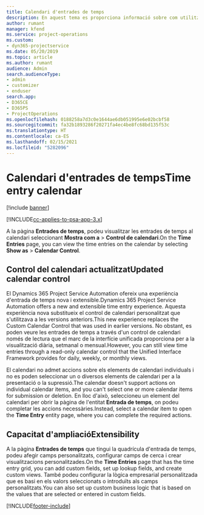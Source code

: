 ```yaml
---
title: Calendari d'entrades de temps
description: En aquest tema es proporciona informació sobre com utilitzar el calendari d'entrades de temps.
author: rumant
manager: kfend
ms.service: project-operations
ms.custom:
- dyn365-projectservice
ms.date: 05/20/2019
ms.topic: article
ms.author: rumant
audience: Admin
search.audienceType:
- admin
- customizer
- enduser
search.app:
- D365CE
- D365PS
- ProjectOperations
ms.openlocfilehash: 0188258a7d3c0e1644ae6db051995e6e02bcbf58
ms.sourcegitcommit: fa32b1893286f20271fa4ec4be8fc68bd135f53c
ms.translationtype: HT
ms.contentlocale: ca-ES
ms.lasthandoff: 02/15/2021
ms.locfileid: "5282096"
---
```

# <a name="time-entry-calendar"></a><span data-ttu-id="88bd8-103">Calendari d'entrades de temps</span><span class="sxs-lookup"><span data-stu-id="88bd8-103">Time entry calendar</span></span>

[!include [banner](../includes/psa-now-project-operations.md)]

[!INCLUDE[cc-applies-to-psa-app-3.x](../includes/cc-applies-to-psa-app-3x.md)]

<span data-ttu-id="88bd8-104">A la pàgina **Entrades de temps**, podeu visualitzar les entrades de temps al calendari seleccionant **Mostra com a** \> **Control de calendari**.</span><span class="sxs-lookup"><span data-stu-id="88bd8-104">On the **Time Entries** page, you can view the time entries on the calendar by selecting **Show as** \> **Calendar Control**.</span></span>

## <a name="updated-calendar-control"></a><span data-ttu-id="88bd8-105">Control del calendari actualitzat</span><span class="sxs-lookup"><span data-stu-id="88bd8-105">Updated calendar control</span></span>

<span data-ttu-id="88bd8-106">El Dynamics 365 Project Service Automation ofereix una experiència d'entrada de temps nova i extensible.</span><span class="sxs-lookup"><span data-stu-id="88bd8-106">Dynamics 365 Project Service Automation offers a new and extensible time entry experience.</span></span> <span data-ttu-id="88bd8-107">Aquesta experiència nova substitueix el control de calendari personalitzat que s'utilitzava a les versions anteriors.</span><span class="sxs-lookup"><span data-stu-id="88bd8-107">This new experience replaces the Custom Calendar Control that was used in earlier versions.</span></span> <span data-ttu-id="88bd8-108">No obstant, es poden veure les entrades de temps a través d'un control de calendari només de lectura que el marc de la interfície unificada proporciona per a la visualització diària, setmanal o mensual.</span><span class="sxs-lookup"><span data-stu-id="88bd8-108">However, you can still view time entries through a read-only calendar control that the Unified Interface Framework provides for daily, weekly, or monthly views.</span></span>

<span data-ttu-id="88bd8-109">El calendari no admet accions sobre els elements de calendari individuals i no es poden seleccionar un o diversos elements de calendari per a la presentació o la supressió.</span><span class="sxs-lookup"><span data-stu-id="88bd8-109">The calendar doesn't support actions on individual calendar items, and you can't select one or more calendar items for submission or deletion.</span></span> <span data-ttu-id="88bd8-110">En lloc d'això, seleccioneu un element del calendari per obrir la pàgina de l'entitat **Entrada de temps**, on podeu completar les accions necessàries.</span><span class="sxs-lookup"><span data-stu-id="88bd8-110">Instead, select a calendar item to open the **Time Entry** entity page, where you can complete the required actions.</span></span>

## <a name="extensibility"></a><span data-ttu-id="88bd8-111">Capacitat d'ampliació</span><span class="sxs-lookup"><span data-stu-id="88bd8-111">Extensibility</span></span>

<span data-ttu-id="88bd8-112">A la pàgina **Entrades de temps** que tingui la quadrícula d'entrada de temps, podeu afegir camps personalitzats, configurar camps de cerca i crear visualitzacions personalitzades.</span><span class="sxs-lookup"><span data-stu-id="88bd8-112">On the **Time Entries** page that has the time entry grid, you can add custom fields, set up lookup fields, and create custom views.</span></span> <span data-ttu-id="88bd8-113">També podeu configurar la lògica empresarial personalitzada que es basi en els valors seleccionats o introduïts als camps personalitzats.</span><span class="sxs-lookup"><span data-stu-id="88bd8-113">You can also set up custom business logic that is based on the values that are selected or entered in custom fields.</span></span>


[!INCLUDE[footer-include](../includes/footer-banner.md)]